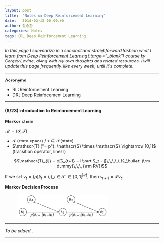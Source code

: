 ```yaml
---
layout: post
title:  "Notes on Deep Reinforcement Learning"
date:   2018-03-25 00:00:00
author: 장승환
categories: Notes
tags: DRL Deep Reinforcement Learning
---
```


*In this page I summarize in a succinct and straighforward fashion what I learn from [Deep Reinforcement Learning](https://www.youtube.com/playlist?list=PLkFD6_40KJIznC9CDbVTjAF2oyt8_VAe3){:target="_blank"} course by Sergey Levine, along with my own thoughts and related resources.*
*I will update this page frequently, like every week, until it's complete.*

---

**Acronyms**
* RL: Reinforcement Learning
* DRL Deep Reinfocement Learning

---

#### (8/23) Introduction to Reinforcement Learning

**Markov chain**

$\mathscr{M} = (\mathscr{S}, \mathscr{T})$  
* $\mathscr{S}$ (state space)  /  $s \in \mathscr{S}$ (state)  
* $\mathscr{T} ("= p"): \mathscr{S} \times \mathscr{S} \rightarrow [0,1]$ (transition operator, linear)  

$$\mathscr{T}_{ij} = p[S_{t+1} = i \vert S_t = j]\,\,\,\,\,(S_\bullet: {\rm dummy}\,\,\, {\rm RV})$$

If we set $v_t = (p[S_t = i])\_{i \in \mathscr{S}}$      $\in [0,1]^{\vert \mathscr{S}\vert}$, then $v_{t+1} = \mathscr{T} v_t$.

**Markov Decision Process**

<figure>
<img src="/assets/pics/drl/pgm-mdp.png" alt="MDP" style="width: 70%; height: 70%">
<figcaption>
</figcaption>
</figure>



---

$$ $$

*To be added..*

---


